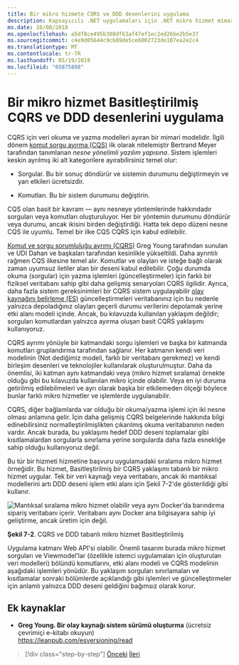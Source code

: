 ```yaml
---
title: Bir mikro hizmete CQRS ve DDD desenlerini uygulama
description: Kapsayıcılı .NET uygulamaları için .NET mikro hizmet mimarisi | CQRS ve DDD desenlerini arasındaki genel ilişki anlayın.
ms.date: 10/08/2018
ms.openlocfilehash: a5df8ce495b308df63af47ef1ec2ed26be2b5e37
ms.sourcegitcommit: c4e9d05644c9cb89de5ce6002723de107ea2e2c4
ms.translationtype: MT
ms.contentlocale: tr-TR
ms.lasthandoff: 05/19/2019
ms.locfileid: "65875898"
---
```

# <a name="apply-simplified-cqrs-and-ddd-patterns-in-a-microservice"></a>Bir mikro hizmet Basitleştirilmiş CQRS ve DDD desenlerini uygulama

CQRS için veri okuma ve yazma modelleri ayıran bir mimari modelidir. İlgili dönem [komut sorgu ayırma (CQS)](https://martinfowler.com/bliki/CommandQuerySeparation.html) ilk olarak nitelemiştir Bertrand Meyer tarafından tanımlanan *nesne yönelimli yazılım yapısına*. Sistem işlemleri keskin ayrılmış iki alt kategorilere ayırabilirsiniz temel olur:

- Sorgular. Bu bir sonuç döndürür ve sistemin durumunu değiştirmeyin ve yan etkileri ücretsizdir.

- Komutları. Bu bir sistem durumunu değiştirin.

CQS olan basit bir kavram — aynı nesneye yöntemlerinde hakkındadır sorguları veya komutları oluşturuluyor. Her bir yöntemin durumunu döndürür veya durumu, ancak ikisini birden değiştirdiği. Hatta tek depo düzeni nesne CQS ile uyumlu. Temel bir ilke CQS CQRS için kabul edilebilir.

[Komut ve sorgu sorumluluğu ayrımı (CQRS)](https://martinfowler.com/bliki/CQRS.html) Greg Young tarafından sunulan ve UDI Dahan ve başkaları tarafından kesinlikle yükseltildi. Daha ayrıntılı rağmen CQS ilkesine temel alır. Komutlar ve olayları ve isteğe bağlı olarak zaman uyumsuz iletiler alan bir deseni kabul edilebilir. Çoğu durumda okuma (sorgular) için yazma işlemleri (güncelleştirmeler) için farklı bir fiziksel veritabanı sahip gibi daha gelişmiş senaryoları CQRS ilgilidir. Ayrıca, daha fazla sistem gereksinimleri bir CQRS sistem uygulayabilir [olay kaynağını belirleme (ES)](https://martinfowler.com/eaaDev/EventSourcing.html) güncelleştirmeleri veritabanınız için bu nedenle yalnızca depoladığınız olayları geçerli durumu verilerini depolamak yerine etki alanı modeli içinde. Ancak, bu kılavuzda kullanılan yaklaşım değildir; sorguları komutlardan yalnızca ayırma oluşan basit CQRS yaklaşımı kullanıyoruz.

CQRS ayrımı yönüyle bir katmandaki sorgu işlemleri ve başka bir katmanda komutları gruplandırma tarafından sağlanır. Her katmanın kendi veri modelinin (Not dediğimiz modeli, farklı bir veritabanı gerekmez) ve kendi birleşim desenleri ve teknolojiler kullanılarak oluşturulmuştur. Daha da önemlisi, iki katman aynı katmandaki veya (mikro hizmet sıralama) örnekte olduğu gibi bu kılavuzda kullanılan mikro içinde olabilir. Veya en iyi duruma getirilmiş edilebilmeleri ve ayrı olarak başka bir etkilemeden ölçeği böylece bunlar farklı mikro hizmetler ve işlemlerde uygulanabilir.

CQRS, diğer bağlamlarda var olduğu bir okuma/yazma işlemi için iki nesne olması anlamına gelir. İçin daha gelişmiş CQRS belgelerinde hakkında bilgi edinebilirsiniz normalleştirilmişlikten çıkarılmış okuma veritabanının neden vardır. Ancak burada, bu yaklaşımı hedef DDD deseni toplamalar gibi kısıtlamalardan sorgularla sınırlama yerine sorgularda daha fazla esnekliğe sahip olduğu kullanıyoruz değil.

Bu tür bir hizmeti hizmetine başvuru uygulamadaki sıralama mikro hizmet örneğidir. Bu hizmet, Basitleştirilmiş bir CQRS yaklaşımı tabanlı bir mikro hizmet uygular. Tek bir veri kaynağı veya veritabanı, ancak iki mantıksal modellerini artı DDD deseni işlem etki alanı için Şekil 7-2'de gösterildiği gibi kullanır.

![Mantıksal sıralama mikro hizmet olabilir veya aynı Docker'da barındırma sipariş veritabanı içerir. Veritabanı aynı Docker ana bilgisayara sahip iyi geliştirme, ancak üretim için değil.](./media/image2.png)

**Şekil 7-2**. CQRS ve DDD tabanlı mikro hizmet Basitleştirilmiş

Uygulama katmanı Web API'si olabilir. Önemli tasarım burada mikro hizmet sorguları ve Viewmodel'lar (özellikle istemci uygulamaları için oluşturulan veri modelleri) bölündü komutlarını, etki alanı modeli ve CQRS modelinin aşağıdaki işlemleri yönüdür. Bu yaklaşım sorguları sınırlamaları ve kısıtlamalar sonraki bölümlerde açıklandığı gibi işlemleri ve güncelleştirmeler için anlamlı yalnızca DDD deseni geldiğini bağımsız olarak korur.

## <a name="additional-resources"></a>Ek kaynaklar

 - **Greg Young. Bir olay kaynağı sistem sürümü oluşturma** (ücretsiz çevrimiçi e-kitabı okuyun) \
   <https://leanpub.com/esversioning/read>

>[!div class="step-by-step"]
>[Önceki](index.md)
>[İleri](eshoponcontainers-cqrs-ddd-microservice.md)
